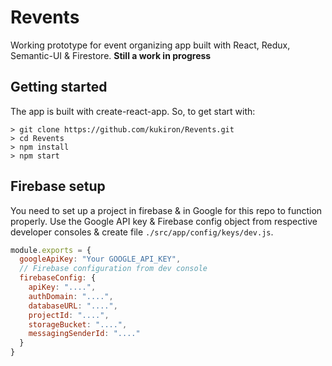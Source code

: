 # Revents

Working prototype for event organizing app built with React, Redux, Semantic-UI & Firestore.
**Still a work in progress**

## Getting started

The app is built with create-react-app. So, to get start with:

```shell
> git clone https://github.com/kukiron/Revents.git
> cd Revents
> npm install
> npm start
```

## Firebase setup

You need to set up a project in firebase & in Google for this repo to function properly. Use the Google API key & Firebase config object from respective developer consoles & create file `./src/app/config/keys/dev.js`.

```javascript
module.exports = {
  googleApiKey: "Your GOOGLE_API_KEY",
  // Firebase configuration from dev console
  firebaseConfig: {
    apiKey: "....",
    authDomain: "....",
    databaseURL: "....",
    projectId: "....",
    storageBucket: "....",
    messagingSenderId: "...."
  }
}
```
